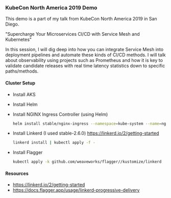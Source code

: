 ### KubeCon North America 2019 Demo

This demo is a part of my talk from KubeCon North America 2019 in San Diego.

"Supercharge Your Microservices CI/CD with Service Mesh and Kubernetes"

In this session, I will dig deep into how you can integrate Service Mesh into deployment pipelines and automate these kinds of CI/CD methods. I will talk about observability using projects such as Prometheus and how it is key to validate candidate releases with real time latency statistics down to specific paths/methods.


#### Cluster Setup

* Install AKS

* Install Helm

* Install NGINX Ingress Controller (using Helm)

    ```bash
    helm install stable/nginx-ingress --namespace=kube-system --name=nginx-ingress
    ```

* Install Linkerd (I used stable-2.6.0) https://linkerd.io/2/getting-started 

    ```bash
    linkerd install | kubectl apply -f -
    ```

* Install Flagger

    ```bash
    kubectl apply -k github.com/weaveworks/flagger//kustomize/linkerd
    ```




#### Resources

* https://linkerd.io/2/getting-started 
* https://docs.flagger.app/usage/linkerd-progressive-delivery 



